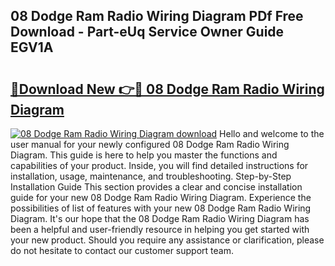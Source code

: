 ## 08 Dodge Ram Radio Wiring Diagram PDf Free Download - Part-eUq Service Owner Guide EGV1A

# <h2><a href="http://dfu4ac.blite.top/?on=08+Dodge+Ram+Radio+Wiring+Diagram">🔗Download New 👉🔴 08 Dodge Ram Radio Wiring Diagram</a></h2>

[![08 Dodge Ram Radio Wiring Diagram download](https://i.imgur.com/lujVjoI.png)](http://dfu4ac.blite.top/?on=08+Dodge+Ram+Radio+Wiring+Diagram)
Hello and welcome to the user manual for your newly configured 08 Dodge Ram Radio Wiring Diagram. This guide is here to help you master the functions and capabilities of your product. Inside, you will find detailed instructions for installation, usage, maintenance, and troubleshooting. Step-by-Step Installation Guide This section provides a clear and concise installation guide for your new 08 Dodge Ram Radio Wiring Diagram. Experience the possibilities of list of features with your new 08 Dodge Ram Radio Wiring Diagram. It's our hope that the 08 Dodge Ram Radio Wiring Diagram has been a helpful and user-friendly resource in helping you get started with your new product. Should you require any assistance or clarification, please do not hesitate to contact our customer support team.
